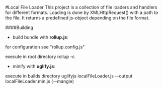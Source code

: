 #Local File Loader
This project is a collection of file loaders and handlers for different formats. Loading is done by XMLHttpRequest() with a path to the file. It returns a predefined js-object depending on the file format.

####Building

- build bundle with **rollup.js**:

for configuration see "rollup.config.js" 

execute in root directory
rollup -c

- minify with **uglify.js**:

execute in builds directory
uglifyjs localFileLoader.js --output localFileLoader.min.js (--mangle)